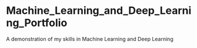 # Machine_Learning_and_Deep_Learning_Portfolio
A demonstration of my skills in Machine Learning and Deep Learning
